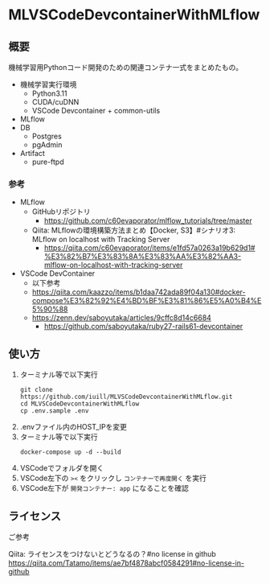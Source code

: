 # MLVSCodeDevcontainerWithMLflow

## 概要

機械学習用Pythonコード開発のための関連コンテナ一式をまとめたもの。

- 機械学習実行環境
    - Python3.11
    - CUDA/cuDNN
    - VSCode Devcontainer + common-utils
- MLflow
- DB
    - Postgres
    - pgAdmin
- Artifact
    - pure-ftpd

### 参考

- MLflow
    - GitHubリポジトリ
        - https://github.com/c60evaporator/mlflow_tutorials/tree/master
    - Qiita: MLflowの環境構築方法まとめ【Docker, S3】#シナリオ3: MLflow on localhost with Tracking Server
        - https://qiita.com/c60evaporator/items/e1fd57a0263a19b629d1#%E3%82%B7%E3%83%8A%E3%83%AA%E3%82%AA3-mlflow-on-localhost-with-tracking-server
- VSCode DevContainer
    - 以下参考
    - https://qiita.com/kaazzo/items/b1daa742ada89f04a130#docker-compose%E3%82%92%E4%BD%BF%E3%81%86%E5%A0%B4%E5%90%88
    - https://zenn.dev/saboyutaka/articles/9cffc8d14c6684
        - https://github.com/saboyutaka/ruby27-rails61-devcontainer

## 使い方

1. ターミナル等で以下実行
    ```
    git clone https://github.com/iuill/MLVSCodeDevcontainerWithMLflow.git
    cd MLVSCodeDevcontainerWithMLflow
    cp .env.sample .env
    ```
1. .envファイル内のHOST_IPを変更
1. ターミナル等で以下実行
    ```
    docker-compose up -d --build
    ```
1. VSCodeでフォルダを開く
1. VSCode左下の `><` をクリックし `コンテナーで再度開く` を実行
1. VSCode左下が `開発コンテナー: app` になることを確認

## ライセンス

ご参考

Qiita: ライセンスをつけないとどうなるの？#no license in github
https://qiita.com/Tatamo/items/ae7bf4878abcf0584291#no-license-in-github

